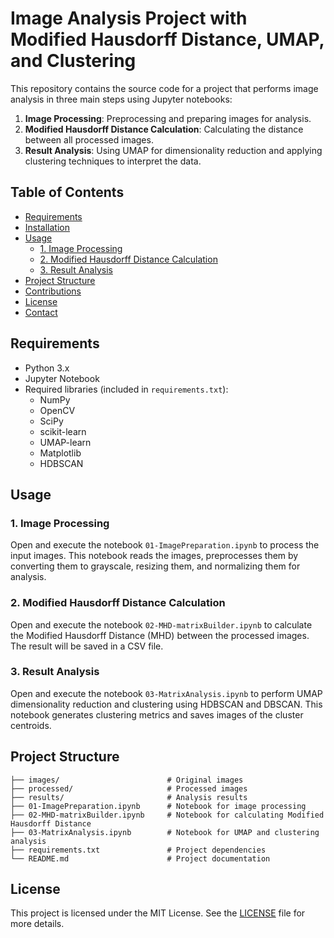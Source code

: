 
# Image Analysis Project with Modified Hausdorff Distance, UMAP, and Clustering

This repository contains the source code for a project that performs image analysis in three main steps using Jupyter notebooks:

1. **Image Processing**: Preprocessing and preparing images for analysis.
2. **Modified Hausdorff Distance Calculation**: Calculating the distance between all processed images.
3. **Result Analysis**: Using UMAP for dimensionality reduction and applying clustering techniques to interpret the data.

## Table of Contents

- [Requirements](#requirements)
- [Installation](#installation)
- [Usage](#usage)
  - [1. Image Processing](#1-image-processing)
  - [2. Modified Hausdorff Distance Calculation](#2-modified-hausdorff-distance-calculation)
  - [3. Result Analysis](#3-result-analysis)
- [Project Structure](#project-structure)
- [Contributions](#contributions)
- [License](#license)
- [Contact](#contact)

## Requirements

- Python 3.x
- Jupyter Notebook
- Required libraries (included in `requirements.txt`):
  - NumPy
  - OpenCV
  - SciPy
  - scikit-learn
  - UMAP-learn
  - Matplotlib
  - HDBSCAN

## Usage

### 1. Image Processing

Open and execute the notebook `01-ImagePreparation.ipynb` to process the input images. This notebook reads the images, preprocesses them by converting them to grayscale, resizing them, and normalizing them for analysis.

### 2. Modified Hausdorff Distance Calculation

Open and execute the notebook `02-MHD-matrixBuilder.ipynb` to calculate the Modified Hausdorff Distance (MHD) between the processed images. The result will be saved in a CSV file.

### 3. Result Analysis

Open and execute the notebook `03-MatrixAnalysis.ipynb` to perform UMAP dimensionality reduction and clustering using HDBSCAN and DBSCAN. This notebook generates clustering metrics and saves images of the cluster centroids.

## Project Structure

```
├── images/                        # Original images
├── processed/                     # Processed images
├── results/                       # Analysis results
├── 01-ImagePreparation.ipynb      # Notebook for image processing
├── 02-MHD-matrixBuilder.ipynb     # Notebook for calculating Modified Hausdorff Distance
├── 03-MatrixAnalysis.ipynb        # Notebook for UMAP and clustering analysis
├── requirements.txt               # Project dependencies
└── README.md                      # Project documentation
```

## License

This project is licensed under the MIT License. See the [LICENSE](LICENSE) file for more details.
